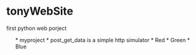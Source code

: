 # tonyWebSite

first python web porject
<ul>
*  myproject
    * post_get_data is a simple http simulator
*   Red
*   Green
*   Blue
</ul>

